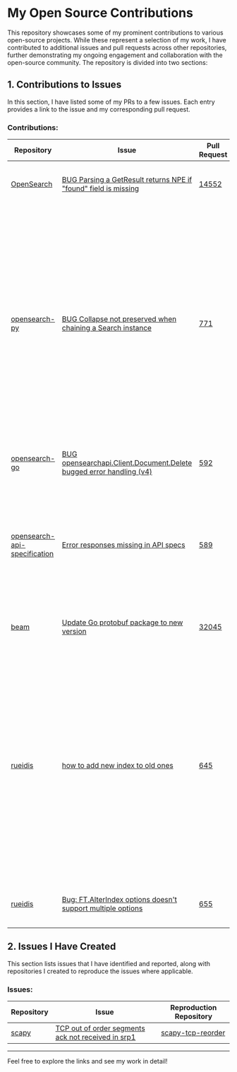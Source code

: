 # My Open Source Contributions

This repository showcases some of my prominent contributions to various open-source projects. While these represent a selection of my work, I have contributed to additional issues and pull requests across other repositories, further demonstrating my ongoing engagement and collaboration with the open-source community. The repository is divided into two sections:

## 1. Contributions to Issues
In this section, I have listed some of my PRs to a few issues. Each entry provides a link to the issue and my corresponding pull request.

### Contributions:
| Repository | Issue | Pull Request | Status |  Comments |
|------------|-------|--------------|--------|-----------|
| [OpenSearch](https://github.com/opensearch-project/OpenSearch) | [BUG Parsing a GetResult returns NPE if "found" field is missing](https://github.com/opensearch-project/OpenSearch/issues/14519) | [14552](https://github.com/opensearch-project/OpenSearch/pull/14552) | PR Merged which led to Issue Successfully Resolved | |
| [opensearch-py](https://github.com/opensearch-project/opensearch-py) | [BUG Collapse not preserved when chaining a Search instance](https://github.com/opensearch-project/opensearch-py/issues/769) | [771](https://github.com/opensearch-project/opensearch-py/pull/771) | PR Merged; Issue Later Reopened for Additional Scope | Addressed missing collapse property in `Search`, aligned with the original issue scope. The PR was merged and the issue was closed. Later, a maintainer reopened the issue to suggest additional support for `collapse` in `AsyncSearch`, which was clearly outside the scope of the original issue and my PR. |
| [opensearch-go](https://github.com/opensearch-project/opensearch-go) | [BUG opensearchapi.Client.Document.Delete bugged error handling (v4)](https://github.com/opensearch-project/opensearch-go/issues/582) | [592](https://github.com/opensearch-project/opensearch-go/pull/592) | PR Merged which led to Issue Successfully Resolved | |
| [opensearch-api-specification](link) | [Error responses missing in API specs](https://github.com/opensearch-project/opensearch-api-specification/issues/445) | [589](https://github.com/opensearch-project/opensearch-api-specification/pull/589) | PR Merged; Issue Ongoing | Identified the issue and contributed by adding error responses for several APIs. The issue remains open for error responses for remaining APIs. |
| [beam](https://github.com/apache/beam) | [Update Go protobuf package to new version](https://github.com/apache/beam/issues/21515) | [32045](https://github.com/apache/beam/pull/32045) | PR Merged which led to Issue Successfully Resolved | |
| [rueidis](https://github.com/redis/rueidis) | [how to add new index to old ones](https://github.com/redis/rueidis/issues/632) | [645](https://github.com/redis/rueidis/pull/645) | PR Merged; Issue Later Reopened for Additional Scope | Implemented `AlterIndex` functionality as agreed with maintainer. The PR was merged and the issue was closed. The scope was later expanded by the maintainer to include additional functionality (index creation, aliasing, and state management), which was not part of the original requirement. |
| [rueidis](https://github.com/redis/rueidis) | [Bug: FT.AlterIndex options doesn't support multiple options](https://github.com/redis/rueidis/issues/654) | [655](https://github.com/redis/rueidis/pull/655) | PR Merged which led to Issue Successfully Resolved | |

## 2. Issues I Have Created
This section lists issues that I have identified and reported, along with repositories I created to reproduce the issues where applicable.

### Issues:
| Repository | Issue | Reproduction Repository |
|------------|-------|-------------------------|
| [scapy](https://github.com/secdev/scapy) | [TCP out of order segments ack not received in srp1](https://github.com/secdev/scapy/issues/4696) | [scapy-tcp-reorder](https://github.com/imvtsl/scapy-tcp-reorder) |

---
Feel free to explore the links and see my work in detail!
